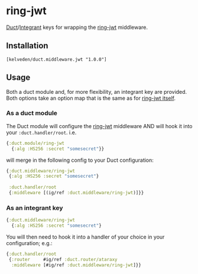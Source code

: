 # ring-jwt
[Duct](https://github.com/duct-framework)/[Integrant](https://github.com/weavejester/integrant) keys for wrapping
the [ring-jwt](https://github.com/kelveden/ring-jwt) middleware. 

## Installation
```
[kelveden/duct.middleware.jwt "1.0.0"]
```

## Usage

Both a duct module and, for more flexibility, an integrant key are provided. Both options take an
option map that is the same as for [ring-jwt itself](https://github.com/kelveden/ring-jwt#usage).

### As a duct module

The Duct module will configure the [ring-jwt](https://github.com/kelveden/ring-jwt) middleware AND will hook it into
your `:duct.handler/root`. i.e.

```clj
{:duct.module/ring-jwt
  {:alg :HS256 :secret "somesecret"}} 
```

will merge in the following config to your Duct configuration:

```clj
{:duct.middleware/ring-jwt
 {:alg :HS256 :secret "somesecret"}
 
 :duct.handler/root
 {:middleware [(ig/ref :duct.middleware/ring-jwt)]}}
```

### As an integrant key

```clj
{:duct.middleware/ring-jwt
  {:alg :HS256 :secret "somesecret"}
```

You will then need to hook it into a handler of your choice in your configuration; e.g.:

```clj
{:duct.handler/root
 {:router     #ig/ref :duct.router/ataraxy
  :middleware [#ig/ref :duct.middleware/ring-jwt]}}
```  
